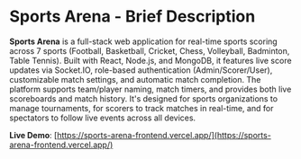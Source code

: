 # Sports Arena - Brief Description

**Sports Arena** is a full-stack web application for real-time sports scoring across 7 sports (Football, Basketball, Cricket, Chess, Volleyball, Badminton, Table Tennis). Built with React, Node.js, and MongoDB, it features live score updates via Socket.IO, role-based authentication (Admin/Scorer/User), customizable match settings, and automatic match completion. The platform supports team/player naming, match timers, and provides both live scoreboards and match history. It's designed for sports organizations to manage tournaments, for scorers to track matches in real-time, and for spectators to follow live events across all devices.

**Live Demo**: [https://sports-arena-frontend.vercel.app/](https://sports-arena-frontend.vercel.app/)
